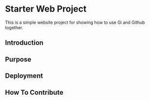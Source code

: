 # Starter Web Project

This is a simple website project for showing how to use Gi and Github together.

## Introduction

## Purpose

## Deployment

## How To Contribute